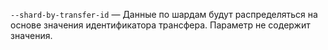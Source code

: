 `--shard-by-transfer-id` — Данные по шардам будут распределяться на основе значения идентификатора трансфера. Параметр не содержит значения.
